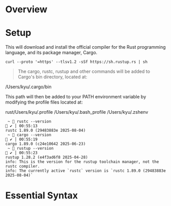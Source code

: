 # Overview

# Setup
This will download and install the official compiler for the Rust programming language, and its package manager, Cargo.
```
curl --proto '=https' --tlsv1.2 -sSf https://sh.rustup.rs | sh
```
> The cargo, rustc, rustup and other commands will be added to
  Cargo's bin directory, located at:

  /Users/kyu/.cargo/bin

  This path will then be added to your PATH environment variable by
  modifying the profile files located at:

  rust/Users/kyu/.profile
  /Users/kyu/.bash_profile
  /Users/kyu/.zshenv

```
 ~  rustc --version                                                                        ✔ │ 00:55:13
rustc 1.89.0 (29483883e 2025-08-04)
 ~  cargo --version                                                                        ✔ │ 00:55:19
cargo 1.89.0 (c24e10642 2025-06-23)
 ~  rustup --version                                                                       ✔ │ 00:55:23
rustup 1.28.2 (e4f3ad6f8 2025-04-28)
info: This is the version for the rustup toolchain manager, not the rustc compiler.
info: The currently active `rustc` version is `rustc 1.89.0 (29483883e 2025-08-04)`
```

# Essential Syntax
